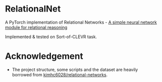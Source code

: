 # RelationalNet
A PyTorch implementation of Relational Networks - [A simple neural network module for relational reasoning](https://arxiv.org/pdf/1706.01427.pdf)

Implemented & tested on Sort-of-CLEVR task.

# Acknowledgement
- The project structure, some scripts and the dataset are heavily borrowed from [kimhc6028/relational-networks](https://github.com/kimhc6028/relational-networks).
